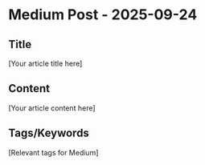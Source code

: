 # Medium Post - 2025-09-24

## Title
[Your article title here]

## Content
[Your article content here]

## Tags/Keywords
[Relevant tags for Medium]
